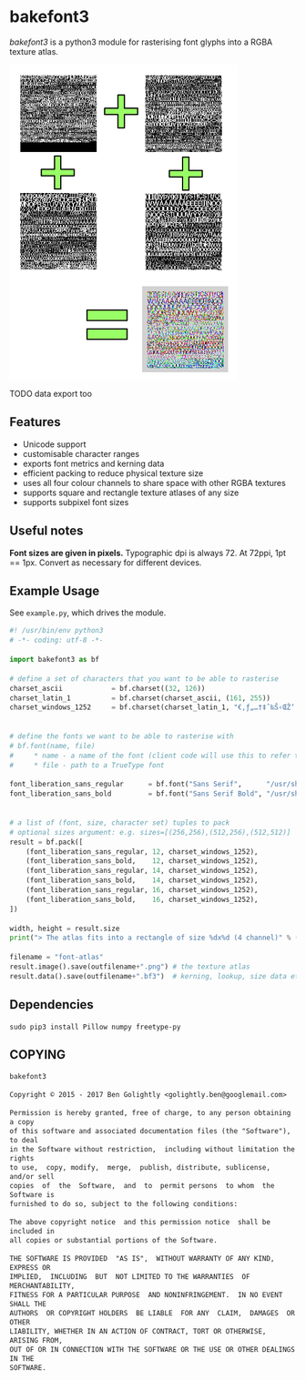 # bakefont3 #

*bakefont3* is a python3 module for rasterising font glyphs into a RGBA texture
atlas.

![Example](./docs/example.png)

TODO data export too


## Features ##

* Unicode support
* customisable character ranges
* exports font metrics and kerning data
* efficient packing to reduce physical texture size
* uses all four colour channels to share space with other RGBA textures
* supports square and rectangle texture atlases of any size
* supports subpixel font sizes


## Useful notes ##

**Font sizes are given in pixels.**
Typographic dpi is always 72. At 72ppi, 1pt == 1px.
Convert as necessary for different devices.



## Example Usage ##

See `example.py`, which drives the module.

```python
#! /usr/bin/env python3
# -*- coding: utf-8 -*-

import bakefont3 as bf

# define a set of characters that you want to be able to rasterise
charset_ascii            = bf.charset((32, 126))
charset_latin_1          = bf.charset(charset_ascii, (161, 255))
charset_windows_1252     = bf.charset(charset_latin_1, "€‚ƒ„…†‡ˆ‰Š‹ŒŽ‘’“”•–—˜™š›œžŸ")


# define the fonts we want to be able to rasterise with
# bf.font(name, file)
#     * name - a name of the font (client code will use this to refer to it)
#     * file - path to a TrueType font

font_liberation_sans_regular      = bf.font("Sans Serif",      "/usr/share/fonts/truetype/liberation/LiberationSans-Regular.ttf")
font_liberation_sans_bold         = bf.font("Sans Serif Bold", "/usr/share/fonts/truetype/liberation/LiberationSans-Bold.ttf")


# a list of (font, size, character set) tuples to pack
# optional sizes argument: e.g. sizes=[(256,256),(512,256),(512,512)]
result = bf.pack([
    (font_liberation_sans_regular, 12, charset_windows_1252),
    (font_liberation_sans_bold,    12, charset_windows_1252),
    (font_liberation_sans_regular, 14, charset_windows_1252),
    (font_liberation_sans_bold,    14, charset_windows_1252),
    (font_liberation_sans_regular, 16, charset_windows_1252),
    (font_liberation_sans_bold,    16, charset_windows_1252),
])

width, height = result.size
print("> The atlas fits into a rectangle of size %dx%d (4 channel)" % (width, height))

filename = "font-atlas"
result.image().save(outfilename+".png") # the texture atlas
result.data().save(outfilename+".bf3")  # kerning, lookup, size data etc.
```


## Dependencies ##

    sudo pip3 install Pillow numpy freetype-py


## COPYING ##

    bakefont3

    Copyright © 2015 - 2017 Ben Golightly <golightly.ben@googlemail.com>

    Permission is hereby granted, free of charge, to any person obtaining a copy
    of this software and associated documentation files (the "Software"), to deal
    in the Software without restriction,  including without limitation the rights
    to use,  copy, modify,  merge,  publish, distribute, sublicense,  and/or sell
    copies  of  the  Software,  and  to  permit persons  to whom  the Software is
    furnished to do so, subject to the following conditions:

    The above copyright notice  and this permission notice  shall be  included in
    all copies or substantial portions of the Software.

    THE SOFTWARE IS PROVIDED  "AS IS",  WITHOUT WARRANTY OF ANY KIND,  EXPRESS OR
    IMPLIED,  INCLUDING  BUT  NOT LIMITED TO THE WARRANTIES  OF  MERCHANTABILITY,
    FITNESS FOR A PARTICULAR PURPOSE  AND NONINFRINGEMENT.  IN NO EVENT SHALL THE
    AUTHORS  OR COPYRIGHT HOLDERS  BE LIABLE  FOR ANY  CLAIM,  DAMAGES  OR  OTHER
    LIABILITY, WHETHER IN AN ACTION OF CONTRACT, TORT OR OTHERWISE, ARISING FROM,
    OUT OF OR IN CONNECTION WITH THE SOFTWARE OR THE USE OR OTHER DEALINGS IN THE
    SOFTWARE.

